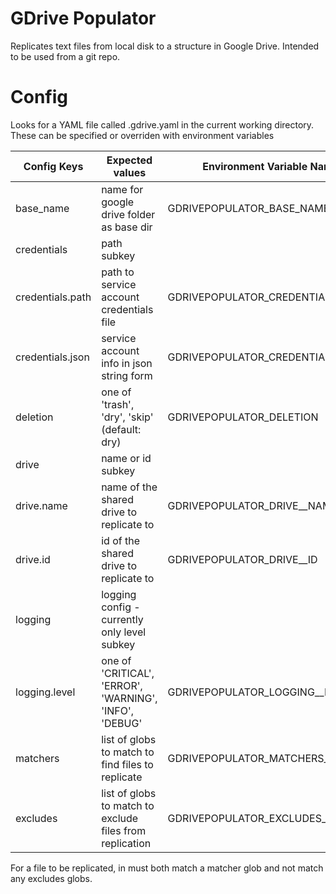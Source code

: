 # GDrive Populator

Replicates text files from local disk to a structure in Google Drive. Intended to be used from a git repo.

# Config
Looks for a YAML file called .gdrive.yaml in the current working directory. These can be specified or overriden
with environment variables

| Config Keys      | Expected values                                          | Environment Variable Name         |
-------------------|----------------------------------------------------------|-----------------------------------|
| base_name        | name for google drive folder as base dir                 | GDRIVEPOPULATOR_BASE_NAME         |
| credentials      | path subkey                                              |                                   |
| credentials.path | path to service account credentials file                 | GDRIVEPOPULATOR_CREDENTIALS__PATH |
| credentials.json | service account info in json string form                 | GDRIVEPOPULATOR_CREDENTIALS__JSON |
| deletion         | one of 'trash', 'dry', 'skip' (default: dry)             | GDRIVEPOPULATOR_DELETION          |
| drive            | name or id subkey                                        |                                   |
| drive.name       | name of the shared drive to replicate to                 | GDRIVEPOPULATOR_DRIVE__NAME       |
| drive.id         | id of the shared drive to replicate to                   | GDRIVEPOPULATOR_DRIVE__ID         |
| logging          | logging config - currently only level subkey             |                                   |
| logging.level    | one of 'CRITICAL', 'ERROR', 'WARNING', 'INFO', 'DEBUG'   | GDRIVEPOPULATOR_LOGGING__LEVEL    |
| matchers         | list of globs to match to find files to replicate        | GDRIVEPOPULATOR_MATCHERS_0...N    |
| excludes         | list of globs to match to exclude files from replication | GDRIVEPOPULATOR_EXCLUDES_0...N    |

For a file to be replicated, in must both match a matcher glob and not match any excludes globs.
